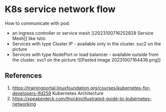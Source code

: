 # K8s service network flow

How to communicate with pod:
- an ingress controller or service mesh [[2023100716252828 Service Mesh]] like Istio
- Services with type  Cluster IP - available only in the cluster.  svc2 on the picture
- Services with type  NodePort or load balancer - available outside from the cluster.  svc1 on the picture
![[Pasted image 20231007164436.png]]

## References
1. https://trainingportal.linuxfoundation.org/courses/kubernetes-for-developers-lfd259 Kubernetes Architecture
2. https://speakerdeck.com/thockin/illustrated-guide-to-kubernetes-networking